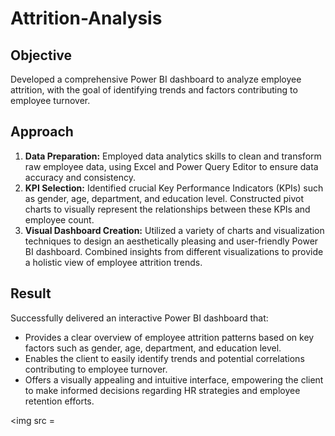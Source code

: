 # Attrition-Analysis


## Objective
Developed a comprehensive Power BI dashboard to analyze employee attrition, with the goal of identifying trends and factors contributing to employee turnover.

## Approach
1. **Data Preparation:** Employed data analytics skills to clean and transform raw employee data, using Excel and Power Query Editor to ensure data accuracy and consistency.
2. **KPI Selection:** Identified crucial Key Performance Indicators (KPIs) such as gender, age, department, and education level. Constructed pivot charts to visually represent the relationships between these KPIs and employee count.
3. **Visual Dashboard Creation:** Utilized a variety of charts and visualization techniques to design an aesthetically pleasing and user-friendly Power BI dashboard. Combined insights from different visualizations to provide a holistic view of employee attrition trends.

## Result
Successfully delivered an interactive Power BI dashboard that:
- Provides a clear overview of employee attrition patterns based on key factors such as gender, age, department, and education level.
- Enables the client to easily identify trends and potential correlations contributing to employee turnover.
- Offers a visually appealing and intuitive interface, empowering the client to make informed decisions regarding HR strategies and employee retention efforts.

<img src = 
